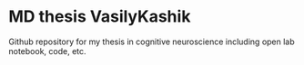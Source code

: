 # MD thesis VasilyKashik

Github repository for my thesis in cognitive neuroscience including open lab notebook, code, etc.
